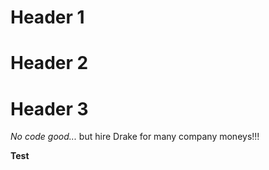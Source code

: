 # Header 1
# Header 2
# Header 3


_No code good..._ but hire Drake for many company moneys!!!

**Test**



